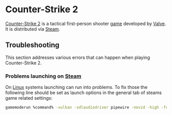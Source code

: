 # Counter-Strike 2

[Counter-Strike 2](https://www.counter-strike.net/cs2) is a tactical first-person shooter
[game](/wiki/game.md) developed by [Valve](https://www.valvesoftware.com/en/).
It is distributed via [Steam](./steam.md).

## Troubleshooting

This section addresses various errors that can happen when playing Counter-Strike 2.

### Problems launching on [Steam](/wiki/games/steam.md)

On [Linux](/wiki/linux.md) systems launching can run into problems.
To fix those the following line should be set as launch options in the general tab of steams game
related settings:

```sh
gamemoderun %command% -vulkan -sdlaudiodriver pipewire -novid -high -fullscreen -nojoy
```

